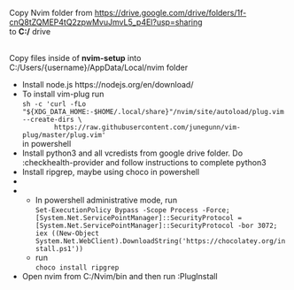 Copy Nvim folder from https://drive.google.com/drive/folders/1f-cnQ8tZQMEP4tQ2zpwMvuJmvL5_p4El?usp=sharing<br>
to <b>C:/</b> drive
<br><br>

Copy files inside of <b>nvim-setup</b> into C:/Users/{username}/AppData/Local/nvim folder

<ul>
	<li>Install node.js https://nodejs.org/en/download/ </li>
	<li>
		To install vim-plug run <br><code>sh -c 'curl -fLo "${XDG_DATA_HOME:-$HOME/.local/share}"/nvim/site/autoload/plug.vim --create-dirs \
		https://raw.githubusercontent.com/junegunn/vim-plug/master/plug.vim'</code><br>in powershell
	</li>
	<li>Install python3 and all vcredists from google drive folder. Do :checkhealth-provider and follow instructions to complete python3</li>
	<li>Install ripgrep, maybe using choco in powershell<li>
		<li>
			<ul>
				<li>In powershell administrative mode, run <br><code>Set-ExecutionPolicy Bypass -Scope Process -Force; [System.Net.ServicePointManager]::SecurityProtocol = [System.Net.ServicePointManager]::SecurityProtocol -bor 3072; iex ((New-Object System.Net.WebClient).DownloadString('https://chocolatey.org/install.ps1'))</code></li>
				<li>run <br><code>choco install ripgrep</code>
		</ul>
	</li>
	<li>Open nvim from C:/Nvim/bin and then run :PlugInstall</li>
</ul>



